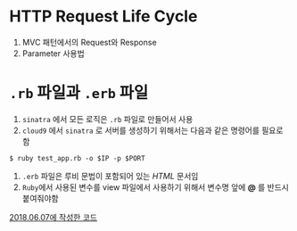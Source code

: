 # HTTP Request Life Cycle

1. MVC 패턴에서의 Request와 Response
2. Parameter 사용법

# `.rb` 파일과 `.erb` 파일

1. `sinatra` 에서 모든 로직은 `.rb` 파일로 만들어서 사용
2. `cloud9` 에서 `sinatra` 로 서버를 생성하기 위해서는 다음과 같은 명령어를 필요로 함

```
$ ruby test_app.rb -o $IP -p $PORT
```

1. `.erb` 파일은 루비 문법이 포함되어 있는 *HTML* 문서임
2. `Ruby`에서 사용된 변수를 view 파일에서 사용하기 위해서 변수명 앞에 **@** 를 반드시 붙여줘야함

[2018.06.07에 작성한 코드](https://github.com/lovings2u/test_sinatra)